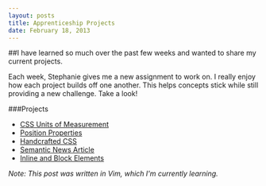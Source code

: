 ```yaml
---
layout: posts
title: Apprenticeship Projects
date: February 18, 2013
---
```


##I have learned so much over the past few weeks and wanted to share my current projects.

Each week, Stephanie gives me a new assignment to work on. I really enjoy
how each project builds off one another. This helps concepts stick while still
 providing a new challenge. Take a look!

###Projects

* <a href='{{ site.url }}/projects/units-of-measure.html' target='_blank'>CSS Units of Measurement</a>
* <a href='{{ site.url }}/projects/position-properties.html' target='_blank'>Position Properties</a>
* <a href='{{ site.url }}/projects/handcrafted-css.html' target='_blank'>Handcrafted CSS</a>
* <a href='{{ site.url }}/projects/semantic-news-article.html' target='_blank'>Semantic News Article</a>
* <a href='{{ site.url }}/projects/inline-and-block-elements.html' target='_blank'>Inline and Block Elements</a>

*Note: This post was written in Vim, which I'm currently learning.*
